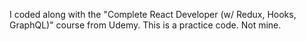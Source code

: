 I coded along with the "Complete React Developer (w/ Redux, Hooks, GraphQL)" course from Udemy.
This is a practice code. Not mine.
